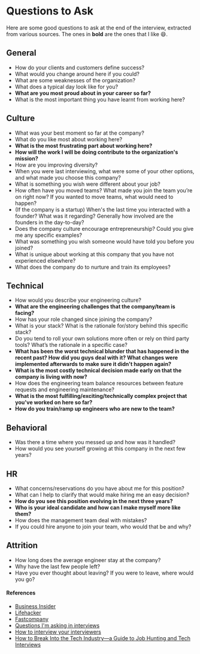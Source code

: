 Questions to Ask
==

Here are some good questions to ask at the end of the interview, extracted from various sources. The ones in **bold** are the ones that I like 😄.

## General

- How do your clients and customers define success?
- What would you change around here if you could?
- What are some weaknesses of the organization?
- What does a typical day look like for you?
- **What are you most proud about in your career so far?**
- What is the most important thing you have learnt from working here?

## Culture

- What was your best moment so far at the company?
- What do you like most about working here?
- **What is the most frustrating part about working here?**
- **How will the work I will be doing contribute to the organization's mission?**
- How are you improving diversity?
- When you were last interviewing, what were some of your other options, and what made you choose this company?
- What is something you wish were different about your job?
- How often have you moved teams? What made you join the team you’re on right now? If you wanted to move teams, what would need to happen?
- (If the company is a startup) When's the last time you interacted with a founder? What was it regarding? Generally how involved are the founders in the day-to-day?
- Does the company culture encourage entrepreneurship? Could you give me any specific examples?
- What was something you wish someone would have told you before you joined?
- What is unique about working at this company that you have not experienced elsewhere?
- What does the company do to nurture and train its employees?

## Technical

- How would you describe your engineering culture?
- **What are the engineering challenges that the company/team is facing?**
- How has your role changed since joining the company?
- What is your stack? What is the rationale for/story behind this specific stack?
- Do you tend to roll your own solutions more often or rely on third party tools? What’s the rationale in a specific case?
- **What has been the worst technical blunder that has happened in the recent past? How did you guys deal with it? What changes were implemented afterwards to make sure it didn't happen again?**
- **What is the most costly technical decision made early on that the company is living with now?**
- How does the engineering team balance resources between feature requests and engineering maintenance?
- **What is the most fulfilling/exciting/technically complex project that you've worked on here so far?**
- **How do you train/ramp up engineers who are new to the team?**

## Behavioral

- Was there a time where you messed up and how was it handled?
- How would you see yourself growing at this company in the next few years?

## HR

- What concerns/reservations do you have about me for this position?
- What can I help to clarify that would make hiring me an easy decision?
- **How do you see this position evolving in the next three years?**
- **Who is your ideal candidate and how can I make myself more like them?**
- How does the management team deal with mistakes?
- If you could hire anyone to join your team, who would that be and why?

## Attrition

- How long does the average engineer stay at the company?
- Why have the last few people left?
- Have you ever thought about leaving? If you were to leave, where would you go?

#### References

- [Business Insider](http://www.businessinsider.sg/impressive-job-interview-questions-2015-3/)
- [Lifehacker](http://lifehacker.com/ask-this-question-to-end-your-job-interview-on-a-good-n-1787624433)
- [Fastcompany](https://www.fastcompany.com/40406730/7-questions-recruiters-at-amazon-spotify-and-more-want-you-to-ask)
- [Questions I'm asking in interviews](http://jvns.ca/blog/2013/12/30/questions-im-asking-in-interviews/)
- [How to interview your interviewers](http://blog.alinelerner.com/how-to-interview-your-interviewers/)
- [How to Break Into the Tech Industry—a Guide to Job Hunting and Tech Interviews](https://haseebq.com/how-to-break-into-tech-job-hunting-and-interviews/)
